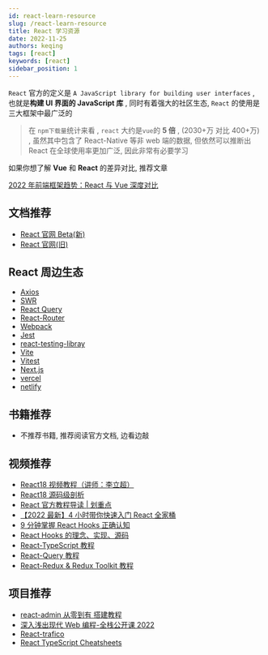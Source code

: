 ```yaml
---
id: react-learn-resource
slug: /react-learn-resource
title: React 学习资源
date: 2022-11-25
authors: keqing
tags: [react]
keywords: [react]
sidebar_position: 1
---
```


<!-- truncate -->

`React` 官方的定义是 `A JavaScript library for building user interfaces` , 也就是**构建 UI 界面的 JavaScript 库** , 同时有着强大的社区生态, `React` 的使用是三大框架中最广泛的

> 在 `npm下载量`统计来看 , `react` 大约是`vue`的 **5 倍** , (2030+万 对比 400+万) , 虽然其中包含了 React-Native 等非 web 端的数据, 但依然可以推断出 React 在全球使用率更加广泛, 因此非常有必要学习

如果你想了解 **Vue** 和 **React** 的差异对比, 推荐文章

[2022 年前端框架趋势：React 与 Vue 深度对比](https://tehub.com/a/9EksnVdFhG)

## 文档推荐

- [React 官网 Beta(新)](https://beta.reactjs.org/)
- [React 官网(旧)](https://reactjs.org/)

## React 周边生态

- [Axios](https://axios-http.com/docs/intro)
- [SWR](https://swr.vercel.app/zh-CN)
- [React Query](https://tanstack.com/query/v4/?from=reactQueryV3&original=https://react-query-v3.tanstack.com/)
- [React-Router](https://reactrouter.com/en/main)
- [Webpack](https://webpack.js.org/)
- [Jest](https://jestjs.io/docs/tutorial-react)
- [react-testing-libray](https://testing-library.com/docs/react-testing-library/intro/)
- [Vite](https://vitejs.dev/)
- [Vitest](https://vitest.dev/)
- [Next.js](https://nextjs.org/)
- [vercel](https://vercel.com/)
- [netlify](https://www.netlify.com/)

## 书籍推荐

- 不推荐书籍, 推荐阅读官方文档, 边看边敲

## 视频推荐

- [React18 视频教程（讲师：李立超）](https://www.bilibili.com/video/BV1bS4y1b7NV/?spm_id_from=333.337.search-card.all.click&vd_source=e9c5e2aa24951421eff7112778ab4b57)
- [React18 源码级剖析](https://www.bilibili.com/video/BV1qS4y1m7GY/?spm_id_from=333.337.search-card.all.click)
- [React 官方教程导读 | 划重点](https://www.bilibili.com/video/BV1tm4y1X7HD/?spm_id_from=333.999.0.0&vd_source=e9c5e2aa24951421eff7112778ab4b57)
- [【2022 最新】4 小时带你快速入门 React 全家桶](https://www.bilibili.com/video/BV1tY411G7UP/?spm_id_from=333.337.search-card.all.click&vd_source=e9c5e2aa24951421eff7112778ab4b57)
- [9 分钟掌握 React Hooks 正确认知](https://www.bilibili.com/video/BV1JU4y1E73v/?spm_id_from=333.337.search-card.all.click)
- [React Hooks 的理念、实现、源码](https://www.bilibili.com/video/BV1iV411b7L1/?spm_id_from=333.337.search-card.all.click)
- [React-TypeScript 教程](https://www.youtube.com/watch?v=PL1NUl7fQ2I&list=PLG-Mk4wQm9_LyKE5EwoZz2_GGXR-zJ5Ml)
- [React-Query 教程](https://www.youtube.com/watch?v=r8Dg0KVnfMA)
- [React-Redux & Redux Toolkit 教程](https://www.bilibili.com/video/BV1qK411D7Lo/?spm_id_from=333.337.search-card.all.click)

## 项目推荐

- [react-admin 从零到有 搭建教程](https://github.com/marmelab/react-admin)
- [深入浅出现代 Web 编程-全栈公开课 2022](https://fullstackopen.com/zh/#course-contents)
- [React-trafico](https://github.com/cristianmihai01/trafico)
- [React TypeScript Cheatsheets](https://react-typescript-cheatsheet.netlify.app/docs/basic/setup)
